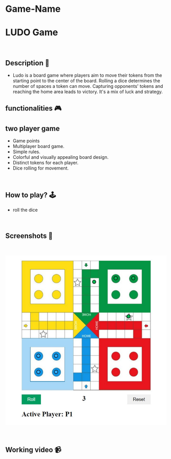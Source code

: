 # **Game-Name** 

 # LUDO Game

<br>

## **Description 📃**
<!-- add your game description here  -->
- Ludo is a board game where players aim to move their tokens from the starting point to the center of the board. Rolling a dice determines the number of spaces a token can move. Capturing opponents' tokens and reaching the home area leads to victory. It's a mix of luck and strategy.

## **functionalities 🎮**
<!-- add functionalities over here -->
 two player game 
- 
* Game points
* Multiplayer board game.
* Simple rules.
* Colorful and visually appealing board design.
* Distinct tokens for each player.
* Dice rolling for movement.
<br>

## **How to play? 🕹️**
<!-- add the steps how to play games -->
-  roll the dice 

<br>

## **Screenshots 📸**

<br>
<!-- add your screenshots like this -->

 ![image](../../assets/images/ludo-game.jpg)

<br>

## **Working video 📹**
<!-- add your working video over here -->
